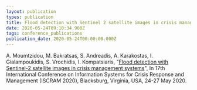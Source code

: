 ```yaml
---
layout: publication
types: publication
title: Flood detection with Sentinel 2 satellite images in crisis management systems
date: 2020-05-24T09:10:34.900Z
tags: conference_publications
publication_date: 2020-05-24T00:00:00.000Z
---
```

A. Moumtzidou, M. Bakratsas, S. Andreadis, A. Karakostas, I. Gialampoukidis, S. Vrochidis, I. Kompatsiaris, "[Flood detection with Sentinel-2 satellite images in crisis management systems](http://idl.iscram.org/files/anastasiamoumtzidou/2020/2296_AnastasiaMoumtzidou_etal2020.pdf)", In 17th International Conference on Information Systems for Crisis Response and Management (ISCRAM 2020), Blacksburg, Virginia, USA, 24-27 May 2020.